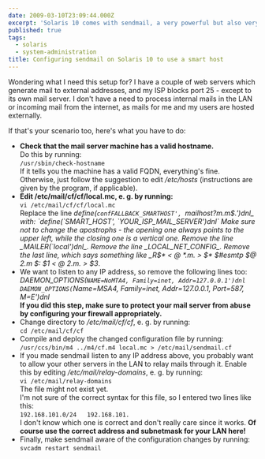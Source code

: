 ```yaml
---
date: 2009-03-10T23:09:44.000Z
excerpt: 'Solaris 10 comes with sendmail, a very powerful but also very complex mail server. This tutorial covers only a very specific scenario, for which I was unable to find an example: I wanted sendmail to accept mail from any computer in my LAN and relay (forward) all of those mails to a “smart host”, i.e. an external mail server provided by my ISP.'
published: true
tags:
  - solaris
  - system-administration
title: Configuring sendmail on Solaris 10 to use a smart host
---
```

Wondering what I need this setup for? I have a couple of web servers which generate mail to external addresses, and my ISP blocks port 25 - except to its own mail server. I don't have a need to process internal mails in the LAN or incoming mail from the internet, as mails for me and my users are hosted externally.

If that's your scenario too, here's what you have to do:

*   **Check that the mail server machine has a valid hostname.**  
    Do this by running:  
    `/usr/sbin/check-hostname`  
    If it tells you the machine has a valid FQDN, everything's fine. Otherwise, just follow the suggestion to edit _/etc/hosts_ (instructions are given by the program, if applicable).
*   **Edit /etc/mail/cf/cf/local.mc, e. g. by running:**  
    `vi /etc/mail/cf/cf/local.mc`  
    Replace the line _define(`confFALLBACK_SMARTHOST', `mailhost$?m.$m$.')dnl_ with:  
    `define(`SMART_HOST', `YOUR_ISP_MAIL_SERVER')dnl`  
    Make sure not to change the apostrophs - the opening one always points to the upper left, while the closing one is a vertical one.  
    Remove the line _MAILER(`local')dnl_.  
    Remove the line _LOCAL_NET_CONFIG_.  
    Remove the last line, which says something like _R$* < @ $* .$m. > $* $#esmtp $@ $2.$m $: $1 < @ $2.$m. > $3_.
*   We want to listen to any IP address, so remove the following lines too:  
    _DAEMON_OPTIONS(`NAME=NoMTA4, Family=inet, Addr=127.0.0.1')dnl  
    DAEMON_OPTIONS(`Name=MSA4, Family=inet, Addr=127.0.0.1, Port=587, M=E')dnl_  
    **If you did this step, make sure to protect your mail server from abuse by configuring your firewall appropriately.**
*   Change directory to _/etc/mail/cf/cf_, e. g. by running:  
    `cd /etc/mail/cf/cf`
*   Compile and deploy the changed configuration file by running:  
    `/usr/ccs/bin/m4 ../m4/cf.m4 local.mc > /etc/mail/sendmail.cf`
*   If you made sendmail listen to any IP address above, you probably want to allow your other servers in the LAN to relay mails through it. Enable this by editing _/etc/mail/relay-domains_, e. g. by running:  
    `vi /etc/mail/relay-domains`  
    The file might not exist yet.  
    I'm not sure of the correct syntax for this file, so I entered two lines like this:  
    `192.168.101.0/24  
    192.168.101.`  
    I don't know which one is correct and don't really care since it works. **Of course use the correct address and subnetmask for your LAN here!**
*   Finally, make sendmail aware of the configuration changes by running:  
    `svcadm restart sendmail`
